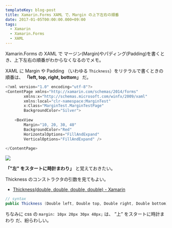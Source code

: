 ```yaml
---
templateKey: blog-post
title: Xamarin.Forms XAML で、Margin の上下左右の順番
date: 2017-01-05T00:00:00.000+09:00
tags:
  - Xamarin
  - Xamarin.Forms
  - XAML
---
```

Xamarin.Forms の XAML で マージン(Margin)やパディング(Padding)を書くとき、上下左右の順番がわからなくなるのでメモ。
<!--more-->

XAML に Margin や Padding （いわゆる ``Thickness``）をリテラルで書くときの順番は、 **「left, top, right, bottom」** だ。

```csharp
<?xml version="1.0" encoding="utf-8"?>
<ContentPage xmlns="http://xamarin.com/schemas/2014/forms" 
		xmlns:x="http://schemas.microsoft.com/winfx/2009/xaml" 
		xmlns:local="clr-namespace:MarginTest" 
		x:Class="MarginTest.MarginTestPage" 
		BackgroundColor="Silver">
	
	<BoxView 
		Margin="10, 20, 30, 40"
		BackgroundColor="Red"
		HorizontalOptions="FillAndExpand" 
		VerticalOptions="FillAndExpand" />
	
</ContentPage>
```

![](img/xamarin_forms_margin_definition_01.png)

**「"左" をスタートに時計まわり」** と覚えておきたい。

Thickness のコンストラクタの引数を見てもよい。

* [Thickness(double, double, double, double) - Xamarin](https://developer.xamarin.com/api/constructor/Xamarin.Forms.Thickness.Thickness/p/System.Double/System.Double/System.Double/System.Double/)

```csharp
// syntax
public Thickness (Double left, Double top, Double right, Double bottom)
```

ちなみに css の ``margin: 10px 20px 30px 40px;`` は、 ”上” をスタートに時計まわり だ、紛らわしい。
